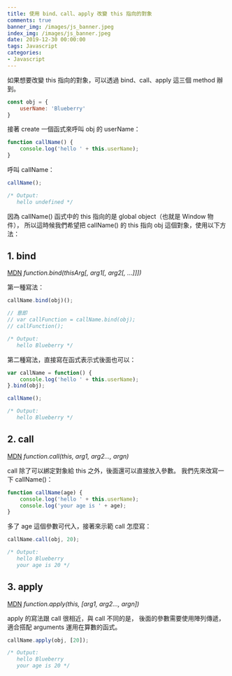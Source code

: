 ```yaml
---
title: 使用 bind、call、apply 改變 this 指向的對象
comments: true
banner_img: /images/js_banner.jpeg
index_img: /images/js_banner.jpeg
date: 2019-12-30 00:00:00
tags: Javascript
categories: 
- Javascript
---
```


如果想要改變 this 指向的對象，可以透過 bind、call、apply 這三個 method 辦到。

```js
const obj = {
    userName: 'Blueberry'
}
```

接著 create 一個函式來呼叫 obj 的 userName：
```js
function callName() {
    console.log('hello ' + this.userName);
}
```

呼叫 callName：
```js
callName();

/* Output:
   hello undefined */
```

因為 callName() 函式中的 this 指向的是 global object（也就是 Window 物件），
所以這時候我們希望把 callName() 的 this 指向 obj 這個對象，使用以下方法：


## 1. bind
[MDN](https://developer.mozilla.org/zh-TW/docs/Web/JavaScript/Reference/Global_Objects/Function/bind)
*function.bind(thisArg[, arg1[, arg2[, ...]]])*

第一種寫法：
```js
callName.bind(obj)();

// 意即
// var callFunction = callName.bind(obj);
// callFunction();

/* Output:
   hello Blueberry */
```

第二種寫法，直接寫在函式表示式後面也可以：
```js
var callName = function() {
    console.log('hello ' + this.userName);
}.bind(obj);

callName();

/* Output:
   hello Blueberry */
```

## 2. call
[MDN](https://developer.mozilla.org/zh-TW/docs/Web/JavaScript/Reference/Global_Objects/Function/call)
*function.call(this, arg1, arg2..., argn)*

call 除了可以綁定對象給 this 之外，後面還可以直接放入參數。
我們先來改寫一下 callName()：
```js
function callName(age) {
    console.log('hello ' + this.userName);
    console.log('your age is ' + age);
}
```

多了 age 這個參數可代入，接著來示範 call 怎麼寫：
```js
callName.call(obj, 20);

/* Output:
   hello Blueberry
   your age is 20 */
```

## 3. apply
[MDN](https://developer.mozilla.org/zh-TW/docs/Web/JavaScript/Reference/Global_Objects/Function/apply)
*function.apply(this, [arg1, arg2..., argn])*

apply 的寫法跟 call 很相近，與 call 不同的是，
後面的參數需要使用陣列傳遞，適合搭配 arguments 運用在算數的函式。

```js
callName.apply(obj, [20]);

/* Output:
   hello Blueberry
   your age is 20 */
```